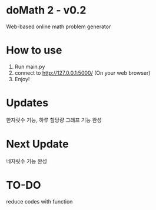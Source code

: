 # doMath 2 - v0.2
Web-based online math problem generator <br>

# How to use
1. Run main.py
2. connect to http://127.0.0.1:5000/ (On your web browser)
3. Enjoy!

# Updates
한자릿수 기능, 하루 할당량 그래프 기능 완성

# Next Update
네자릿수 기능 완성

# TO-DO
reduce codes with function
